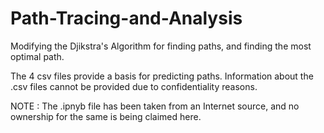 # Path-Tracing-and-Analysis
Modifying the Djikstra's Algorithm for finding paths, and finding the most optimal path.

The 4 csv files provide a basis for predicting paths.
Information about the .csv files cannot be provided due to confidentiality reasons.

NOTE : The .ipnyb file has been taken from an Internet source, and no ownership for the same is being claimed here.
